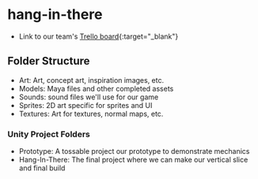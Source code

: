 # hang-in-there

- Link to our team's [Trello board](https://trello.com/b/Fq0lOEDC/defiant-scarves-team-4){:target="_blank"}

## Folder Structure

- Art: Art, concept art, inspiration images, etc.
- Models: Maya files and other completed assets
- Sounds: sound files we'll use for our game
- Sprites: 2D art specific for sprites and UI
- Textures: Art for textures, normal maps, etc.

### Unity Project Folders

- Prototype: A tossable project our prototype to demonstrate mechanics
- Hang-In-There: The final project where we can make our vertical slice and final build
